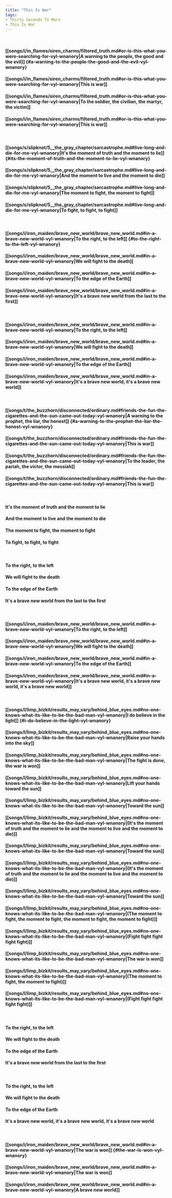 ```yaml
---
title: "This Is War"
tags:
- Thirty Seconds To Mars
- This Is War
---
```

&nbsp;
#### [[songs/i/in_flames/siren_charms/filtered_truth.md#or-is-this-what-you-were-searching-for-vyl-wnanory|A warning to the people, the good and the evil]] {#a-warning-to-the-people-the-good-and-the-evil-vyl-wnanory}
#### [[songs/i/in_flames/siren_charms/filtered_truth.md#or-is-this-what-you-were-searching-for-vyl-wnanory|This is war]]
#### [[songs/i/in_flames/siren_charms/filtered_truth.md#or-is-this-what-you-were-searching-for-vyl-wnanory|To the soldier, the civilian, the martyr, the victim]]
#### [[songs/i/in_flames/siren_charms/filtered_truth.md#or-is-this-what-you-were-searching-for-vyl-wnanory|This is war]]
&nbsp;
#### [[songs/s/slipknot/5__the_gray_chapter/sarcastrophe.md#live-long-and-die-for-me-vyl-wnanory|It's the moment of truth and the moment to lie]] {#its-the-moment-of-truth-and-the-moment-to-lie-vyl-wnanory}
#### [[songs/s/slipknot/5__the_gray_chapter/sarcastrophe.md#live-long-and-die-for-me-vyl-wnanory|And the moment to live and the moment to die]]
#### [[songs/s/slipknot/5__the_gray_chapter/sarcastrophe.md#live-long-and-die-for-me-vyl-wnanory|The moment to fight, the moment to fight]]
#### [[songs/s/slipknot/5__the_gray_chapter/sarcastrophe.md#live-long-and-die-for-me-vyl-wnanory|To fight, to fight, to fight]]
&nbsp;
#### [[songs/i/iron_maiden/brave_new_world/brave_new_world.md#in-a-brave-new-world-vyl-wnanory|To the right, to the left]] {#to-the-right-to-the-left-vyl-wnanory}
#### [[songs/i/iron_maiden/brave_new_world/brave_new_world.md#in-a-brave-new-world-vyl-wnanory|We will fight to the death]]
#### [[songs/i/iron_maiden/brave_new_world/brave_new_world.md#in-a-brave-new-world-vyl-wnanory|To the edge of the Earth]]
#### [[songs/i/iron_maiden/brave_new_world/brave_new_world.md#in-a-brave-new-world-vyl-wnanory|It's a brave new world from the last to the first]]
&nbsp;
#### [[songs/i/iron_maiden/brave_new_world/brave_new_world.md#in-a-brave-new-world-vyl-wnanory|To the right, to the left]]
#### [[songs/i/iron_maiden/brave_new_world/brave_new_world.md#in-a-brave-new-world-vyl-wnanory|We will fight to the death]]
#### [[songs/i/iron_maiden/brave_new_world/brave_new_world.md#in-a-brave-new-world-vyl-wnanory|To the edge of the Earth]]
#### [[songs/i/iron_maiden/brave_new_world/brave_new_world.md#in-a-brave-new-world-vyl-wnanory|It's a brave new world, it's a brave new world]]
&nbsp;
#### [[songs/t/the_buzzhorn/disconnected/ordinary.md#friends-the-fun-the-cigarettes-and-the-sun-came-out-today-vyl-wnanory|A warning to the prophet, the liar, the honest]] {#a-warning-to-the-prophet-the-liar-the-honest-vyl-wnanory}
#### [[songs/t/the_buzzhorn/disconnected/ordinary.md#friends-the-fun-the-cigarettes-and-the-sun-came-out-today-vyl-wnanory|This is war]]
#### [[songs/t/the_buzzhorn/disconnected/ordinary.md#friends-the-fun-the-cigarettes-and-the-sun-came-out-today-vyl-wnanory|To the leader, the pariah, the victor, the messiah]]
#### [[songs/t/the_buzzhorn/disconnected/ordinary.md#friends-the-fun-the-cigarettes-and-the-sun-came-out-today-vyl-wnanory|This is war]]
&nbsp;
#### It's the moment of truth and the moment to lie
#### And the moment to live and the moment to die
#### The moment to fight, the moment to fight
#### To fight, to fight, to fight
&nbsp;
#### To the right, to the left
#### We will fight to the death
#### To the edge of the Earth
#### It's a brave new world from the last to the first
&nbsp;
#### [[songs/i/iron_maiden/brave_new_world/brave_new_world.md#in-a-brave-new-world-vyl-wnanory|To the right, to the left]]
#### [[songs/i/iron_maiden/brave_new_world/brave_new_world.md#in-a-brave-new-world-vyl-wnanory|We will fight to the death]]
#### [[songs/i/iron_maiden/brave_new_world/brave_new_world.md#in-a-brave-new-world-vyl-wnanory|To the edge of the Earth]]
#### [[songs/i/iron_maiden/brave_new_world/brave_new_world.md#in-a-brave-new-world-vyl-wnanory|It's a brave new world, it's a brave new world, it's a brave new world]]
&nbsp;
#### [[songs/l/limp_bizkit/results_may_vary/behind_blue_eyes.md#no-one-knows-what-its-like-to-be-the-bad-man-vyl-wnanory|I do believe in the light]] {#i-do-believe-in-the-light-vyl-wnanory}
#### [[songs/l/limp_bizkit/results_may_vary/behind_blue_eyes.md#no-one-knows-what-its-like-to-be-the-bad-man-vyl-wnanory|Raise your hands into the sky]]
#### [[songs/l/limp_bizkit/results_may_vary/behind_blue_eyes.md#no-one-knows-what-its-like-to-be-the-bad-man-vyl-wnanory|The fight is done, the war is won]]
#### [[songs/l/limp_bizkit/results_may_vary/behind_blue_eyes.md#no-one-knows-what-its-like-to-be-the-bad-man-vyl-wnanory|Lift your hands toward the sun]]
#### [[songs/l/limp_bizkit/results_may_vary/behind_blue_eyes.md#no-one-knows-what-its-like-to-be-the-bad-man-vyl-wnanory|Toward the sun]]
#### [[songs/l/limp_bizkit/results_may_vary/behind_blue_eyes.md#no-one-knows-what-its-like-to-be-the-bad-man-vyl-wnanory|(It's the moment of truth and the moment to lie and the moment to live and the moment to die)]]
#### [[songs/l/limp_bizkit/results_may_vary/behind_blue_eyes.md#no-one-knows-what-its-like-to-be-the-bad-man-vyl-wnanory|Toward the sun]]
#### [[songs/l/limp_bizkit/results_may_vary/behind_blue_eyes.md#no-one-knows-what-its-like-to-be-the-bad-man-vyl-wnanory|(It's the moment of truth and the moment to lie and the moment to live and the moment to die)]]
#### [[songs/l/limp_bizkit/results_may_vary/behind_blue_eyes.md#no-one-knows-what-its-like-to-be-the-bad-man-vyl-wnanory|Toward the sun]]
#### [[songs/l/limp_bizkit/results_may_vary/behind_blue_eyes.md#no-one-knows-what-its-like-to-be-the-bad-man-vyl-wnanory|(The moment to fight, the moment to fight, the moment to fight, the moment to fight)]]
#### [[songs/l/limp_bizkit/results_may_vary/behind_blue_eyes.md#no-one-knows-what-its-like-to-be-the-bad-man-vyl-wnanory|(Fight fight fight fight fight)]]
#### [[songs/l/limp_bizkit/results_may_vary/behind_blue_eyes.md#no-one-knows-what-its-like-to-be-the-bad-man-vyl-wnanory|The war is won]]
#### [[songs/l/limp_bizkit/results_may_vary/behind_blue_eyes.md#no-one-knows-what-its-like-to-be-the-bad-man-vyl-wnanory|(The moment to fight, the moment to fight)]]
#### [[songs/l/limp_bizkit/results_may_vary/behind_blue_eyes.md#no-one-knows-what-its-like-to-be-the-bad-man-vyl-wnanory|(Fight fight fight fight fight)]]
&nbsp;
#### To the right, to the left
#### We will fight to the death
#### To the edge of the Earth
#### It's a brave new world from the last to the first
&nbsp;
#### To the right, to the left
#### We will fight to the death
#### To the edge of the Earth
#### It's a brave new world, it's a brave new world, it's a brave new world
&nbsp;
#### [[songs/i/iron_maiden/brave_new_world/brave_new_world.md#in-a-brave-new-world-vyl-wnanory|The war is won]] {#the-war-is-won-vyl-wnanory}
#### [[songs/i/iron_maiden/brave_new_world/brave_new_world.md#in-a-brave-new-world-vyl-wnanory|The war is won]]
#### [[songs/i/iron_maiden/brave_new_world/brave_new_world.md#in-a-brave-new-world-vyl-wnanory|A brave new world]]
